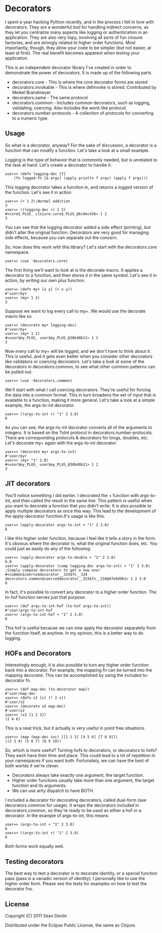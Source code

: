 # Decorators

I spent a year hacking Python recently, and in the process I fell in love with decorators.  They are a wonderful tool for handling indirect concerns, as they let you centralize many aspects like logging or authentication in an application.  They are also very lispy, involving all sorts of fun closure factories, and are strongly related to higher order functions.  Most importantly, though, they allow your code to be simpler (but not easier, at least at first).  The real benefit becomes apparent when testing your application.

This is an independent decorator library I've created in order to demonstrate the power of decorators.  It is made up of the following parts

* decorators.core - This is where the core decorator forms are stored
* decorators.invokable - This is where definvoke is stored.  Contributed by Meikel Brandmeyer
* decorators.same - The same protocol
* decorators.common - Includes common decorators, such as logging, validating, coercing.  Also includes the word-like protocol.
* decorators.number-protocols - A collection of protocols for converting to a numeric type.

## Usage

So what is a decorator, anyway?  For the sake of discussion, a decorator is a function that can modify a function.  Let's take a look at a small example.

Logging is the type of behavior that is commonly needed, but is unrelated to the task at hand.  Let's create a decorator to handle it.

	user=> (defn logging-dec [f]
		(fn logged-fn [& args] (apply println f args) (apply f args)))

This logging decorator takes a function in, and returns a logged version of the function.  Let's see it in action

	user=> (+ 1 2);Normal addition
	3
	user=> ((logging-dec +) 1 2)
	#<core$_PLUS_ clojure.core$_PLUS_@6c0ec436> 1 2
	3

You can see that the logging decorator added a side effect (printing), but didn't alter the original function.  Decorators are very good for managing side effects, because you can separate out the concern. 

So, how does this work with this library?  Let's start with the decorators.core namespace.

	user=> (use 'decorators.core)

The first thing we'll want to look at is the decorate macro.  It applies a decorator to a function, and then stores it in the same symbol.  Let's see it in action, by writing our own plus function. 

	user=> (defn my+ [x y] (+ x y))
	#'user/my+
	user=> (my+ 1 2)
	3

Suppose we want to log every call to my+.  We would use the decorate macro like so

	user=> (decorate my+ logging-dec)
	#'user/my+
	user=> (my+ 1 2)
	#<user$my_PLUS_ user$my_PLUS_@30b48b11> 1 2
	3

Now *every* call to my+ will be logged, and we don't have to think about it.  This is useful, and it gets even better when you consider other decorators like validators or coercing decorators.  Let's take a look at some of the decorators in decorators.common, to see what other common patterns can be pulled out.

	user=> (use 'decorators.common)

We'll start with what I call coercing decorators.  They're useful for forcing the data into a common format.  This in turn broadens the set of input that is available to a function, making it more general.  Let's take a look at a simple example, the args-to-int decorator.

	user=> ((args-to-int +) "1" 2 3.0)
	6

As you can see, the args-to-int decorator converts all of the arguments to integers.  It is based on the ToInt protocol in decorators.number-protocols.  There are corresponding protocols & decorators for longs, doubles, etc.  Let's decorate my+ again with the args-to-int decorator

	user=> (decorate my+ args-to-int)
	#'user/my+
	user=> (my+ "1" 2.0)
	#<user$my_PLUS_ user$my_PLUS_@30b48b11> 1 2
	3

## JIT decorators

You'll notice something I did earlier.  I decorated the + function with args-to-int, and then called the result in the same line.  This pattern is useful when you want to decorate a function that you didn't write.  It is also possible to apply multiple decorators as once this way.  This lead to the development of the apply-decorator function.It's usage is like this.

	user=> (apply-decorator args-to-int + "1" 2 3.0)
	6

I like this higher order function, because I feel like it tells a story in the form.  It's obvious where the decorator is, what the original function does, etc.  You could just as easily do any of the following:

	user=> (apply-decorator args-to-double + "1" 2 3.0)
	6.0
	user=> (apply-decorator (comp logging-dec args-to-int) + "1" 2 3.0) ;Simply compose decorators to get a new one!
	#<common$coerce$decorator__333$fn__334 decorators.common$coerce$decorator__333$fn__334@47e9d9b1> 1 2 3.0
	6

In fact, it's possible to convert any decorator to a higher order function.  The to-hof function serves just that purpose.

	user=> (def args-to-int-hof (to-hof args-to-int))
	#'user/args-to-int-hof
	user=> (args-to-int-hof + "1" 2 3.0)
	6

This hof is useful because we can now apply the decorator separately from the function itself, at anytime.  In my opinion, this is a better way to do logging.

## HOFs and Decorators

Interestingly enough, it is also possible to turn any higher order function back into a decorator.  For example, the mapping fn can be turned into the mapping decorator.  This can be accomplished by using the included to-decorator fn.

	user=> (def map-dec (to-decorator map))
	#'user/map-dec
	user=> (defn x2 [x] (* 2 x))
	#'user/x2
	user=> (decorate x2 map-dec)
	#'user/x2
	user=> (x2 [1 2 3])
	(2 4 6)

This is a neat trick, but it actually is very useful in point free situations.

	user=> (map (map-dec inc) [[1 2 3] [4 5 6] [7 8 9]])
	((2 3 4) (5 6 7) (8 9 10))

So, which is more useful?  Turning hofs to decorators, or decorators to hofs?  They each have their time and place.  This could lead to a lot of repetition in your namespaces if you want both.  Fortunately, we can have the best of both worlds if we're clever.

* Decorators always take exactly one argument, the target function.
* Higher order functions usually take more than one argument, the target function and its arguments.
* We can use arity dispatch to have BOTH.

I included a decorator for decorating decorators, called dual-form (see decorators.common for usage).  It wraps the decorators included in decorators.common, so they're ready to be used as either a hof or a decorator.  In the example of args-to-int, this means:

	user=> (args-to-int + "1" 2 3.0)
	6
	user=> ((args-to-int +) "1" 2 3.0)
	6

Both forms work equally well.

## Testing decorators

The best way to test a decorator is to decorate identity, or a special function pass (pass is a variadic version of identity).  I personally like to use the higher order form.  Please see the tests for examples on how to test the decorator fns.

## License

Copyright (C) 2011 Sean Devlin

Distributed under the Eclipse Public License, the same as Clojure.
